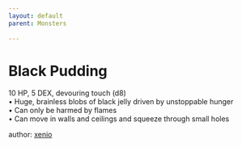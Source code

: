 ```yaml
---
layout: default
parent: Monsters
  
---
```

# Black Pudding
10 HP, 5 DEX, devouring touch (d8)  
• Huge, brainless blobs of black jelly driven by unstoppable hunger  
• Can only be harmed by flames  
• Can move in walls and ceilings and squeeze through small holes  

author: [xenio](https://xenioinabottle.blogspot.com/2021/02/classic-monsters-for-cairnito-part-1.html)
